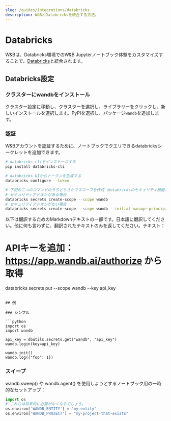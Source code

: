 ```yaml
---
slug: /guides/integrations/databricks
description: W&BとDatabricksを統合する方法。
---
```


# Databricks

W&Bは、Databricks環境でのW&B Jupyterノートブック体験をカスタマイズすることで、[Databricks](https://www.databricks.com/)と統合されます。

## Databricks設定

### クラスターにwandbをインストール

クラスター設定に移動し、クラスターを選択し、ライブラリーをクリックし、新しいインストールを選択します。PyPIを選択し、パッケージ`wandb`を追加します。

### 認証

W&Bアカウントを認証するために、ノートブックでクエリできるdatabricksシークレットを追加できます。

```bash
# databricks cliをインストールする
pip install databricks-cli

# databricks UIからトークンを生成する
databricks configure --token

# 下記の二つのコマンドのうちどちらかでスコープを作成（databricksのセキュリティ機能が有効かどうかによる）：
# セキュリティアドオンがある場合
databricks secrets create-scope --scope wandb
# セキュリティアドオンがない場合
databricks secrets create-scope --scope wandb --initial-manage-principal users
```
以下は翻訳するためのMarkdownテキストの一部です。日本語に翻訳してください。他に何も言わずに、翻訳されたテキストのみを返してください。テキスト：

# APIキーを追加：https://app.wandb.ai/authorize から取得

databricks secrets put --scope wandb --key api_key

```

## 例

### シンプル

```python
import os
import wandb

api_key = dbutils.secrets.get("wandb", "api_key")
wandb.login(key=api_key)

wandb.init()
wandb.log({"foo": 1})
```

### スイープ

wandb.sweep() や wandb.agent() を使用しようとするノートブック用の一時的なセットアップ：

```python
import os
# これらは将来的に必要がなくなるでしょう。
os.environ['WANDB_ENTITY'] = "my-entity"
os.environ['WANDB_PROJECT'] = "my-project-that-exists"
```